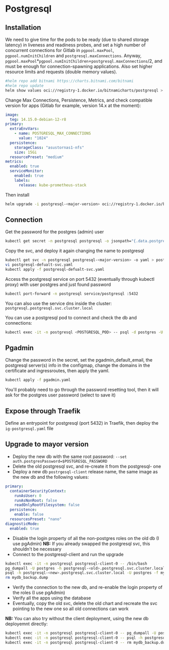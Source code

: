# Postgresql

## Installation

We need to give time for the pods to be ready (due to shared storage latency) in liveness and readiness probes, and set a high number of concurrent connections for Gitlab in `pgpool.maxPool`, `pgpool.numInitChildren` and `postgresql.maxConnections`. Anyway, `pgpool.maxPool`*`pgpool.numInitChildren`=`postgresql.maxConnections`/2, and must be enough for connection-spawning applications.
Also set higher resource limits and requests (double memory values).

```bash
#helm repo add bitnami https://charts.bitnami.com/bitnami
#helm repo update
helm show values oci://registry-1.docker.io/bitnamicharts/postgresql > postgresql-values.yaml
```

Change Max Connections, Persistence, Metrics, and check compatible version for apps (Gitlab for example, version 14.x at the moment):

```yaml
image:
  teg: 14.15.0-debian-12-r8
primary:
  extraEnvVars:
    - name: POSTGRESQL_MAX_CONNECTIONS
      value: "1024"
  persistence:
    storageClass: "asustornas1-nfs"
    size: 15Gi
  resourcePreset: "medium"
metrics:
  enabled: true
  serviceMonitor:
    enabled: true
    labels:
      release: kube-prometheus-stack
```

Then install

```bash
helm upgrade -i postgresql-<major-version> oci://registry-1.docker.io/bitnamicharts/postgresql --namespace postgresql --create-namespace -f postgresql-values.yaml
```

## Connection

Get the password for the postgres (admin) user

```bash
kubectl get secret -n postgresql postgresql -o jsonpath="{.data.postgres-password}" | base64 --decode
```

Copy the svc, and deploy it again changing the name to postgresql

```bash
kubectl get svc -n postgresql postgresql-<major-version> -o yaml > postgresql-defualt-svc.yaml
vi postgresql-defualt-svc.yaml
kubectl apply -f postgresql-defualt-svc.yaml
```

Access the postgresql service on port 5432 (eventually through kubectl proxy) with user postgres and just found password

```bash
kubectl port-forward -n postgresql service/postgresql :5432
```

You can also use the service dns inside the cluster: `postgresql.postgresql.svc.cluster.local`

You can use a postgresql pod to connect and check the db and connections:

```bash
kubectl exec -it -n postgresql <POSTGRESQL_POD> -- psql -d postgres -U postgres -h postgresql.postgresql.svc.cluster.local
```

## Pgadmin

Change the password in the secret, set the pgadmin_default_email, the postgresql server(s) info in the configmap, change the domains in the certificate and ingressroutes, then apply the yaml.

```bash
kubectl apply -f pgadmin.yaml
```

You'll probably need to go through the password resetting tool, then it will ask for the postgres user password (select to save it)

## Expose through Traefik

Define an entrypoint for postgresql (port 5432) in Traefik, then deploy the `ig-postgresql.yaml` file

## Upgrade to mayor version

- Deploy the new db with the same root password: `--set auth.postgresPassword=$POSTGRESQL_PASSWORD`
- Delete the old postgresql svc, and re-create it from the postgresql-<new> one
- Deploy a new db `postrgesql-client` release name, the same image as the new db and the following values:

```yaml
primary:
  containerSecurityContext:
    runAsUser: 0
    runAsNonRoot: false
    readOnlyRootFilesystem: false
  persistence:
    enable: false
  resourcesPreset: "nano"
diagnosticMode:
  enabled: true
```

- Disable the login property of all the non-postgres roles on the old db (I use pgAdmin) **NB:** If you already swapped the postgresql svc, this shouldn't be necessary
- Connect to the postgresql-client and run the upgrade

```bash
kubectl exec -it -n postgresql postgresql-client-0 -- /bin/bash
pg_dumpall -U postgres -h postgresql-<old>.postgresql.svc.cluster.local --clean --file=mydb_backup.dump
psql -h postgresql-<new>.postgresql.svc.cluster.local -U postgres -f mydb_backup.dump postgres
rm mydb_backup.dump
```

- Verify the connection to the new db, and re-enable the login property of the roles (I use pgAdmin)
- Verify all the apps using the database
- Eventually, copy the old svc, delete the old chart and recreate the svc pointing to the new one so all old connections can work

**NB:** You can also try without the client deployment, using the new db deployemnt directly:

```bash
kubectl exec -it -n postgresql postgresql-client-0 -- pg_dumpall -U postgres -h postgresql-<old>.postgresql.svc.cluster.local --clean --file=mydb_backup.dump
kubectl exec -it -n postgresql postgresql-client-0 -- psql -h postgresql-<new>.postgresql.svc.cluster.local -U postgres -f mydb_backup.dump postgres
kubectl exec -it -n postgresql postgresql-client-0 -- rm mydb_backup.dump
```
